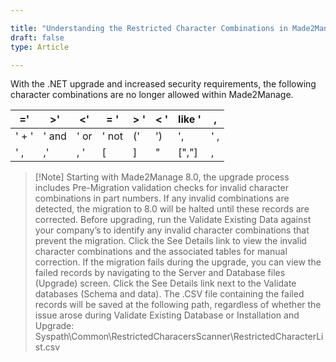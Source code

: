 ```yaml
---

title: "Understanding the Restricted Character Combinations in Made2Manage 8.0"
draft: false
type: Article

---
```


With the .NET upgrade and increased security requirements, the following character combinations are no longer allowed within Made2Manage.

| ='    | >'   | \<'  | = '   | > ' | \< ' | like ' | ,   |
|-------|-------|------|-------|------|------|--------|-----|
| ' + ' | ' and | ' or | ' not | ('   | ')   | ',     | ' , |
|  ' ,  | ,'    | , '  | [     | ]    | "    | [","]  | ,   |


> [!Note] Starting with Made2Manage 8.0, the upgrade process includes Pre-Migration validation checks for invalid character combinations in part numbers. If any invalid combinations are detected, the migration to 8.0 will be halted until these records are corrected.
Before upgrading, run the Validate Existing Data against your company’s to identify any invalid character combinations that prevent the migration. Click the See Details link to view the invalid character combinations and the associated tables for manual correction.
If the migration fails during the upgrade, you can view the failed records by navigating to the Server and Database files (Upgrade) screen. Click the See Details link next to the Validate databases (Schema and data). The .CSV file containing the failed records will be saved at the following path, regardless of whether the issue arose during Validate Existing Database or Installation and Upgrade:   
Syspath\Common\RestrictedCharacersScanner\RestrictedCharacterList.csv
